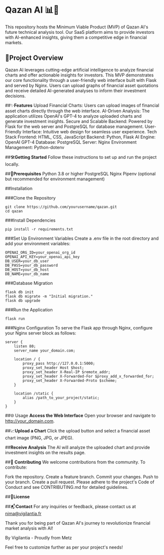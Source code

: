 # Qazan AI 📊🤖

This repository hosts the Minimum Viable Product (MVP) of Qazan AI's future technical analysis tool. Our SaaS platform aims to provide investors with AI-enhanced insights, giving them a competitive edge in financial markets.

## 🚀**Project Overview**
Qazan AI leverages cutting-edge artificial intelligence to analyze financial charts and offer actionable insights for investors. This MVP demonstrates our core functionality through a user-friendly web interface built with Flask and served by Nginx. Users can upload graphs of financial asset quotations and receive detailed AI-generated analyses to inform their investment decisions.

##✨**Features**
Upload Financial Charts: Users can upload images of financial asset charts directly through the web interface.
AI-Driven Analysis: The application utilizes OpenAI's GPT-4 to analyze uploaded charts and generate investment insights.
Secure and Scalable Backend: Powered by Flask for the web server and PostgreSQL for database management.
User-Friendly Interface: Intuitive web design for seamless user experience.
Tech Stack
Frontend: HTML, CSS, JavaScript
Backend: Python, Flask
AI Engine: OpenAI GPT-4
Database: PostgreSQL
Server: Nginx
Environment Management: Python-dotenv

##🛠️**Getting Started**
Follow these instructions to set up and run the project locally.

##🏁**Prerequisites**
Python 3.8 or higher
PostgreSQL
Nginx
Pipenv (optional but recommended for environment management)


##Installation

###Clone the Repository
```
git clone https://github.com/yourusername/qazan.git
cd qazan
```

###Install Dependencies
```
pip install -r requirements.txt
```

###Set Up Environment Variables
Create a .env file in the root directory and add your environment variables:
```
OPENAI_ORG_ID=your_openai_org_id
OPENAI_API_KEY=your_openai_api_key
DB_USER=your_db_user
DB_PASS=your_db_password
DB_HOST=your_db_host
DB_NAME=your_db_name
```

###Database Migration
```
flask db init
flask db migrate -m "Initial migration."
flask db upgrade
```

###Run the Application
```
flask run
```

###Nginx Configuration
To serve the Flask app through Nginx, configure your Nginx server block as follows:
```
server {
    listen 80;
    server_name your_domain.com;

    location / {
        proxy_pass http://127.0.0.1:5000;
        proxy_set_header Host $host;
        proxy_set_header X-Real-IP $remote_addr;
        proxy_set_header X-Forwarded-For $proxy_add_x_forwarded_for;
        proxy_set_header X-Forwarded-Proto $scheme;
    }

    location /static {
        alias /path_to_your_project/static;
    }
}
```

##🌐 Usage
**Access the Web Interface**
Open your browser and navigate to http://your_domain.com.

##📈**Upload a Chart**
Click the upload button and select a financial asset chart image (PNG, JPG, or JPEG).

##**Receive Analysis**
The AI will analyze the uploaded chart and provide investment insights on the results page.

##🤝 **Contributing**
We welcome contributions from the community. To contribute:

Fork the repository.
Create a feature branch.
Commit your changes.
Push to your branch.
Create a pull request.
Please adhere to the project's Code of Conduct and see CONTRIBUTING.md for detailed guidelines.

##📄**License**

##📬**Contact**
For any inquiries or feedback, please contact us at nima@vigilantia.fr

Thank you for being part of Qazan AI's journey to revolutionize financial market analysis with AI!

By Vigilantia - Proudly from Metz

Feel free to customize further as per your project's needs!
